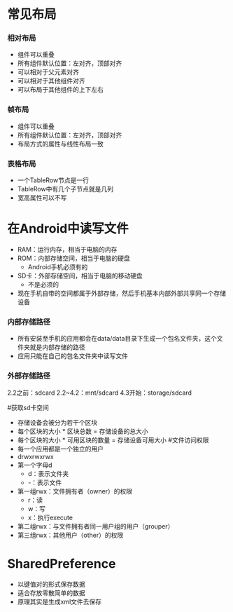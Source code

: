 # 常见布局


### 相对布局
* 组件可以重叠
* 所有组件默认位置：左对齐，顶部对齐
* 可以相对于父元素对齐
* 可以相对于其他组件对齐
* 可以布局于其他组件的上下左右

 
### 帧布局
* 组件可以重叠
* 所有组件默认位置：左对齐，顶部对齐
* 布局方式的属性与线性布局一致


### 表格布局
* 一个TableRow节点是一行
* TableRow中有几个子节点就是几列
* 宽高属性可以不写

# 在Android中读写文件
* RAM：运行内存，相当于电脑的内存
* ROM：内部存储空间，相当于电脑的硬盘
	* Android手机必须有的
* SD卡：外部存储空间，相当于电脑的移动硬盘
	* 不是必须的
* 现在手机自带的空间都属于外部存储，然后手机基本内部外部共享同一个存储设备

### 内部存储路径
* 所有安装至手机的应用都会在data/data目录下生成一个包名文件夹，这个文件夹就是内部存储的路径
* 应用只能在自己的包名文件夹中读写文件
### 外部存储路径
2.2之前：sdcard
2.2~4.2：mnt/sdcard
4.3开始：storage/sdcard

#获取sd卡空间
* 存储设备会被分为若干个区块
* 每个区块的大小 * 区块总数 = 存储设备的总大小
* 每个区块的大小 * 可用区块的数量 = 存储设备可用大小
#文件访问权限
* 每一个应用都是一个独立的用户
* drwxrwxrwx
* 第一个字母d
	* d：表示文件夹
	* -：表示文件
* 第一组rwx：文件拥有者（owner）的权限
	* r：读
	* w：写
	* x：执行execute
* 第二组rwx：与文件拥有者同一用户组的用户（grouper）
* 第三组rwx：其他用户（other）的权限

# SharedPreference
* 以键值对的形式保存数据
* 适合存放零散简单的数据
* 原理其实是生成xml文件去保存

